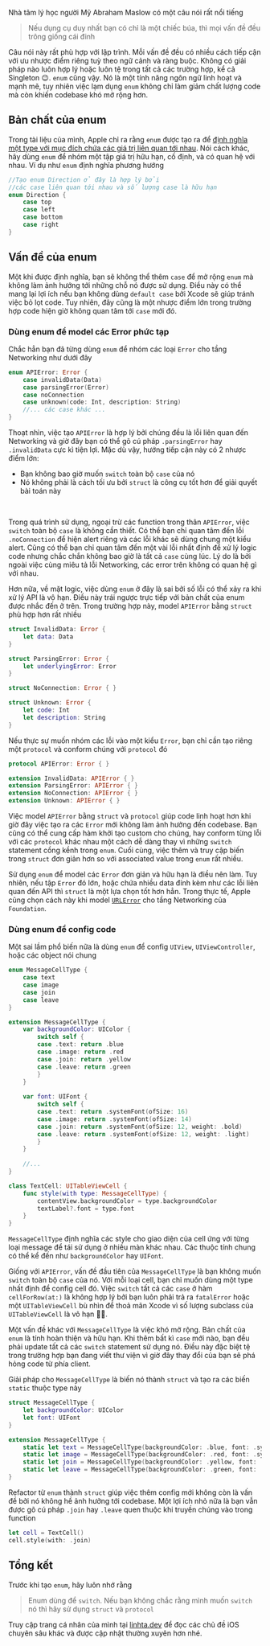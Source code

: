 Nhà tâm lý học người Mỹ Abraham Maslow có một câu nói rất nổi tiếng

> Nếu dụng cụ duy nhất bạn có chỉ là một chiếc búa, thì mọi vấn đề đều trông giống cái đinh

Câu nói này rất phù hợp với lập trình. Mỗi vấn đề đều có nhiều cách tiếp cận với ưu nhược điểm riêng tuỳ theo ngữ cảnh và ràng buộc. Không có giải pháp nào luôn hợp lý hoặc luôn tệ trong tất cả các trường hợp, kể cả Singleton 😉.  `enum` cũng vậy. Nó là một tính năng ngôn ngữ linh hoạt và mạnh mẽ, tuy nhiên việc lạm dụng `enum` không chỉ làm giảm chất lượng code mà còn khiến codebase khó mở rộng hơn.

## Bản chất của enum
Trong tài liệu của mình, Apple chỉ ra rằng `enum` được tạo ra để [định nghĩa một type với mục đích chứa các giá trị liên quan tới nhau](https://docs.swift.org/swift-book/LanguageGuide/Enumerations.html). Nói cách khác, hãy dùng `enum` để nhóm một tập giá trị hữu hạn, cố định, và có quan hệ với nhau. Ví dụ như `enum` định nghĩa phương hướng

```swift
//Tạo enum Direction ở đây là hợp lý bởi
//các case liên quan tới nhau và số lượng case là hữu hạn
enum Direction {
    case top
    case left
    case bottom
    case right
}
```
## Vấn đề của enum
Một khi được định nghĩa, bạn sẽ không thể thêm `case` để mở rộng `enum` mà không làm ảnh hướng tới những chỗ nó được sử dụng. Điều này có thể mang lại lợi ích nếu bạn không dùng `default case` bởi Xcode sẽ giúp tránh việc bỏ lọt code. Tuy nhiên, đây cũng là một nhược điểm lớn trong trường hợp code hiện giờ không quan tâm tới `case` mới đó.

### Dùng enum để model các Error phức tạp
Chắc hẳn bạn đã từng dùng `enum` để nhóm các loại `Error` cho tầng Networking như dưới đây

```swift
enum APIError: Error {
    case invalidData(Data)
    case parsingError(Error)
    case noConnection
    case unknown(code: Int, description: String)
    //... các case khác ...
}
```

Thoạt nhìn, việc tạo `APIError` là hợp lý bởi chúng đều là lỗi liên quan đến Networking và giờ đây bạn có thể gõ cú pháp `.parsingError` hay `.invalidData` cực kì tiện lợi. Mặc dù vậy, hướng tiếp cận này có 2 nhược điểm lớn:
- Bạn không bao giờ muốn `switch` toàn bộ `case` của nó
- Nó không phải là cách tối ưu bởi `struct` là công cụ tốt hơn để giải quyết bài toán này
<br>

Trong quá trình sử dụng, ngoại trừ các function trong thân `APIError`, việc `switch` toàn bộ `case` là không cần thiết. Có thể bạn chỉ quan tâm đến lỗi `.noConnection` để hiện alert riêng và các lỗi khác sẽ dùng chung một kiểu alert. Cũng có thể bạn chỉ quan tâm đến một vài lỗi nhất định để xử lý logic code nhưng chắc chắn không bao giờ là tất cả `case` cùng lúc. Lý do là bởi ngoài việc cùng miêu tả lỗi Networking, các error trên không có quan hệ gì với nhau.<br>

Hơn nữa, về mặt logic, việc dùng `enum` ở đây là sai bởi số lỗi có thể xảy ra khi xử lý API là vô hạn. Điều này trái ngược trực tiếp với bản chất của enum được nhắc đến ở trên. Trong trường hợp này, model `APIError` bằng `struct` phù hợp hơn rất nhiều

```swift
struct InvalidData: Error {
    let data: Data
}

struct ParsingError: Error {
    let underlyingError: Error
}

struct NoConnection: Error { }

struct Unknown: Error {
    let code: Int
    let description: String
}
```

Nếu thực sự muốn nhóm các lỗi vào một kiểu `Error`, bạn chỉ cần tạo riêng một `protocol` và conform chúng với `protocol` đó

```swift
protocol APIError: Error { }

extension InvalidData: APIError { }
extension ParsingError: APIError { }
extension NoConnection: APIError { }
extension Unknown: APIError { }
```

Việc model `APIError` bằng `struct` và `protocol` giúp code linh hoạt hơn khi giờ đây việc tạo ra các `Error` mới không làm ảnh hưởng đến codebase. Bạn cũng có thể cung cấp hàm khởi tạo custom cho chúng, hay conform từng lỗi với các `protocol` khác nhau một cách dễ dàng thay vì những `switch` statement cồng kềnh trong `enum`. Cuối cùng, việc thêm và truy cập biến trong `struct` đơn giản hơn so với associated value trong `enum` rất nhiều.<br>

Sử dụng `enum` để model các `Error` đơn giản và hữu hạn là điều nên làm. Tuy nhiên, nếu tập `Error` đó lớn, hoặc chứa nhiều data đính kèm như các lỗi liên quan đến API thì `struct` là một lựa chọn tốt hơn hẳn. Trong thực tế, Apple cũng chọn cách này khi model [`URLError`](https://developer.apple.com/documentation/foundation/urlerror) cho tầng Networking của `Foundation`.

### Dùng enum để config code
Một sai lầm phổ biến nữa là dùng `enum` để config `UIView`, `UIViewController`, hoặc các object nói chung

```swift
enum MessageCellType {
    case text
    case image
    case join
    case leave
}

extension MessageCellType {
    var backgroundColor: UIColor {
        switch self {
        case .text: return .blue
        case .image: return .red
        case .join: return .yellow
        case .leave: return .green
        }
    }
    
    var font: UIFont {
        switch self {
        case .text: return .systemFont(ofSize: 16)
        case .image: return .systemFont(ofSize: 14)
        case .join: return .systemFont(ofSize: 12, weight: .bold)
        case .leave: return .systemFont(ofSize: 12, weight: .light)
        }
    }
    
    //...
}

class TextCell: UITableViewCell {
    func style(with type: MessageCellType) {
        contentView.backgroundColor = type.backgroundColor
        textLabel?.font = type.font
    }
}
```

`MessageCellType` định nghĩa các style cho giao diện của cell ứng với từng loại message để tái sử dụng ở nhiều màn khác nhau. Các thuộc tính chung có thể kể đến như `backgroundColor` hay `UIFont`.<br>

Giống với `APIError`, vấn đề đầu tiên của `MessageCellType` là bạn không muốn `switch` toàn bộ `case` của nó. Với mỗi loại cell, bạn chỉ muốn dùng một type nhất định để config cell đó. Việc `switch` tất cả các `case` ở hàm `cellForRow(at:)` là không hợp lý bởi bạn luôn phải trả ra `fatalError` hoặc một `UITableViewCell` bù nhìn để thoả mãn Xcode vì số lượng subclass của `UITableViewCell` là vô hạn 🤷‍♂️.<br>

Một vấn đề khác với `MessageCellType` là việc khó mở rộng. Bản chất của `enum` là tính hoàn thiện và hữu hạn. Khi thêm bất kì `case` mới nào, bạn đều phải update tất cả các `switch` statement sử dụng nó. Điều này đặc biệt tệ trong trường hợp bạn đang viết thư viện vì giờ đây thay đổi của bạn sẽ phá hỏng code từ phía client.<br>

Giải pháp cho `MessageCellType` là biến nó thành `struct` và tạo ra các biến `static` thuộc type này

```swift
struct MessageCellType {
    let backgroundColor: UIColor
    let font: UIFont
}

extension MessageCellType {
    static let text = MessageCellType(backgroundColor: .blue, font: .systemFont(ofSize: 16))
    static let image = MessageCellType(backgroundColor: .red, font: .systemFont(ofSize: 14))
    static let join = MessageCellType(backgroundColor: .yellow, font: .systemFont(ofSize: 12, weight: .bold))
    static let leave = MessageCellType(backgroundColor: .green, font: .systemFont(ofSize: 12, weight: .light))
}
```

Refactor từ `enum` thành `struct` giúp việc thêm config mới không còn là vấn đề bởi nó không hề ảnh hưởng tới codebase. Một lợi ích nhỏ nữa là bạn vẫn được gõ cú pháp `.join` hay `.leave` quen thuộc khi truyền chúng vào trong function

```swift
let cell = TextCell()
cell.style(with: .join)
```

## Tổng kết
Trước khi tạo `enum`, hãy luôn nhớ rằng
> Enum dùng để `switch`. Nếu bạn không chắc rằng mình muốn `switch` nó thì hãy sử dụng `struct` và `protocol`

Truy cập trang cá nhân của mình tại [linhta.dev](https://linhta.dev)  để đọc  các chủ đề iOS chuyên sâu khác và được cập nhật thường xuyên hơn nhé.